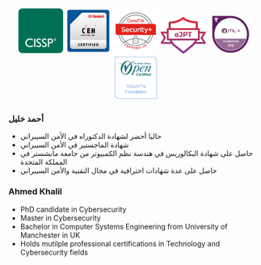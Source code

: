 <p align="center">
  <img src="https://github.com/akhalil-qa/akhalil-qa/blob/main/cissp.png" width="90" title="CISSP">
  <img src="https://github.com/akhalil-qa/akhalil-qa/blob/main/ceh1.png" width="90" title="CEH">
  <img src="https://github.com/akhalil-qa/akhalil-qa/blob/main/securityplus.png" width="90" title="Security+">
  <img src="https://github.com/akhalil-qa/akhalil-qa/blob/main/ejpt.png" width="90" title="eJPT">
  <img src="https://github.com/akhalil-qa/akhalil-qa/blob/main/itil4.png" width="90" title="ITIL4">
  <img src="https://github.com/akhalil-qa/akhalil-qa/blob/main/togaf9foundation.png" width="90" title="TOGAF 9 Foundation">
</p>

### أحمد خليل
* حاليا أحضر لشهادة الدكتوراه في الأمن السيبراني
* شهادة الماجستير في الأمن السيبراني
* حاصل على شهادة البكالوريس في هندسة نظم الكمبيوتر من جامعة مانشستر في المملكة المتحدة
*  حاصل على عدة شهادات احترافية في مجال التقنية والأمن السيبراني

### Ahmed Khalil
* PhD candidate in Cybersecurity
* Master in Cybersecurity
* Bachelor in Computer Systems Engineering from University of Manchester in UK
* Holds mutilple professional certifications in Technology and Cybersecurity fields
